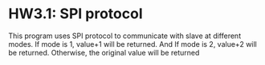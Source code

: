 # HW3.1: SPI protocol
This program uses SPI protocol to communicate with slave at different modes.
If mode is 1, value+1 will be returned. And If mode is 2, value+2 will be returned. Otherwise, the original value will be returned
